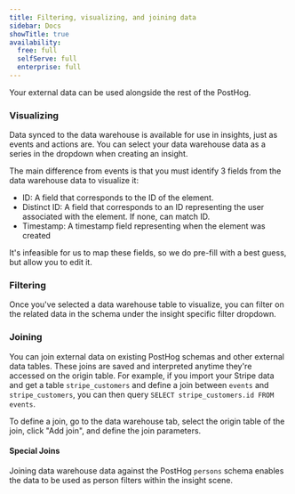```yaml
---
title: Filtering, visualizing, and joining data
sidebar: Docs
showTitle: true
availability:
  free: full
  selfServe: full
  enterprise: full
---
```


Your external data can be used alongside the rest of the PostHog.

### Visualizing

Data synced to the data warehouse is available for use in insights, just as events and actions are. You can select your data warehouse data as a series in the dropdown when creating an insight.

<ProductScreenshot
    imageLight="https://res.cloudinary.com/dmukukwp6/image/upload/data_light_a4b621d2dc.png" 
    imageDark="https://res.cloudinary.com/dmukukwp6/image/upload/data_dark_bd8533060b.png"
    alt="Selecting data warehouse data" 
    classes="rounded"
/>

The main difference from events is that you must identify 3 fields from the data warehouse data to visualize it:

 - ID: A field that corresponds to the ID of the element. 
 - Distinct ID: A field that corresponds to an ID representing the user associated with the element. If none, can match ID.
 - Timestamp:  A timestamp field representing when the element was created
 
It's infeasible for us to map these fields, so we do pre-fill with a best guess, but allow you to edit it.

### Filtering

Once you've selected a data warehouse table to visualize, you can filter on the related data in the schema under the insight specific filter dropdown.

### Joining

You can join external data on existing PostHog schemas and other external data tables. These joins are saved and interpreted anytime they're accessed on the origin table. For example, if you import your Stripe data and get a table `stripe_customers` and define a join between `events` and `stripe_customers`, you can then query `SELECT stripe_customers.id FROM events`. 

To define a join, go to the data warehouse tab, select the origin table of the join, click "Add join", and define the join parameters.

<ProductScreenshot
    imageLight="https://res.cloudinary.com/dmukukwp6/image/upload/Screenshot_2024_06_01_at_4_13_52_PM_c676e12a91.png" 
    imageDark="https://res.cloudinary.com/dmukukwp6/image/upload/Screenshot_2024_06_01_at_4_14_04_PM_74fd0ef4dc.png"
    alt="Create a join" 
    classes="rounded"
/>

#### Special Joins

Joining data warehouse data against the PostHog `persons` schema enables the data to be used as person filters within the insight scene. 

<ProductScreenshot
    imageLight="https://res.cloudinary.com/dmukukwp6/image/upload/Screenshot_2024_06_01_at_4_43_58_PM_e35e915229.png" 
    imageDark="https://res.cloudinary.com/dmukukwp6/image/upload/Screenshot_2024_06_01_at_4_43_10_PM_c7af61a58f.png"
    alt="Filter on joined person properties" 
    classes="rounded"
/>



